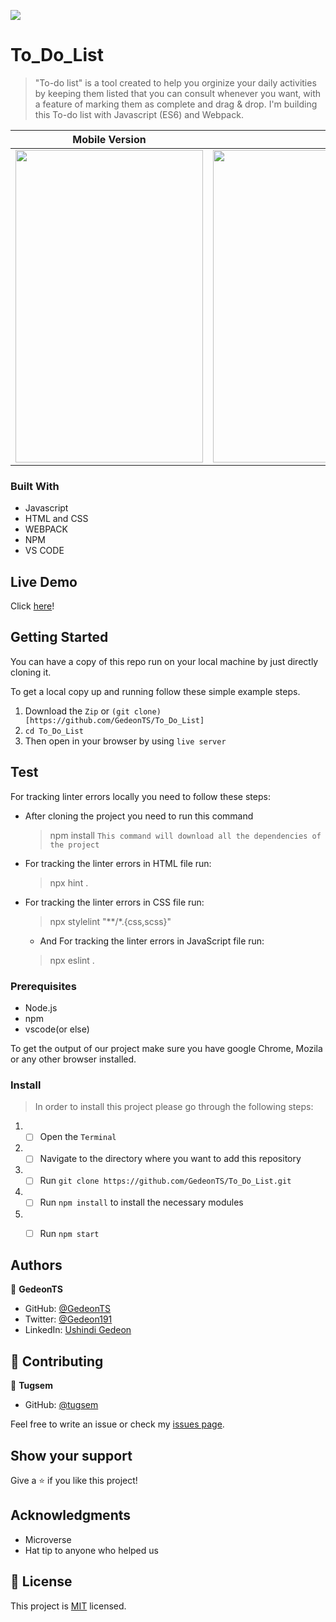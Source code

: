 ![](https://img.shields.io/badge/Microverse-blueviolet)
# To_Do_List


> "To-do list" is a tool created to help you orginize your daily activities by keeping them listed that you can consult whenever you want, with a feature of marking them as complete and drag & drop. I'm building this To-do list with Javascript (ES6) and Webpack.

| Mobile Version                                                                  | Desktop Version                                           |
| --------------------------------------------------------------------------------| --------------------------------------------------------- |
|<img src="https://user-images.githubusercontent.com/97834160/196655800-881302f2-61bc-4a8f-b6bf-617d8b68b9f1.png" width="300" height="500">|<img src="https://user-images.githubusercontent.com/97834160/196656655-95599e68-b10c-4605-9377-561aa2459e83.png"  width="700" height="500">|


### Built With

- Javascript
- HTML and CSS
- WEBPACK
- NPM
- VS CODE

## Live Demo

Click [here](https://gedeonts.github.io/To_Do_List/)!

## Getting Started

You can have a copy of this repo run on your local machine by just directly cloning it.

To get a local copy up and running follow these simple example steps.
1. Download the `Zip` or `(git clone)[https://github.com/GedeonTS/To_Do_List]`
2. `cd To_Do_List`
3. Then open in your browser by using `live server`

## Test

For tracking linter errors locally you need to follow these steps:

- After cloning the project you need to run this command
  > npm install
   `This command will download all the dependencies of the project`

- For tracking the linter errors in HTML file run:
  > npx hint .

- For tracking the linter errors in CSS file run:
  > npx stylelint "**/*.{css,scss}"

  - And For tracking the linter errors in JavaScript file run:
  > npx eslint .

### Prerequisites

- Node.js
- npm
- vscode(or else)

To get the output of our project make sure you have google Chrome, Mozila or any other browser installed.

### Install 

> In order to install this project please go through the following steps:

1. - [ ] Open the `Terminal`
2. - [ ] Navigate to the directory where you want to add this repository
3. - [ ] Run `git clone https://github.com/GedeonTS/To_Do_List.git`
4. - [ ] Run `npm install` to install the necessary modules
5. - [ ] Run `npm start`


## Authors

👤 **GedeonTS**

- GitHub: [@GedeonTS](https://github.com/GedeonTS)
- Twitter: [@Gedeon191](https://twitter.com/Gedeon191)
- LinkedIn: [Ushindi Gedeon](https://linkedin.com/in/ushindi-gedeon-73032a228)

## 🤝 Contributing

👤 **Tugsem**

- GitHub: [@tugsem](https://github.com/tugsem)


Feel free to write an issue or check my [issues page](../../issues/).



## Show your support

Give a ⭐️ if you like this project!

## Acknowledgments
- Microverse
- Hat tip to anyone who helped us

## 📝 License

This project is [MIT](./MIT.md) licensed.
